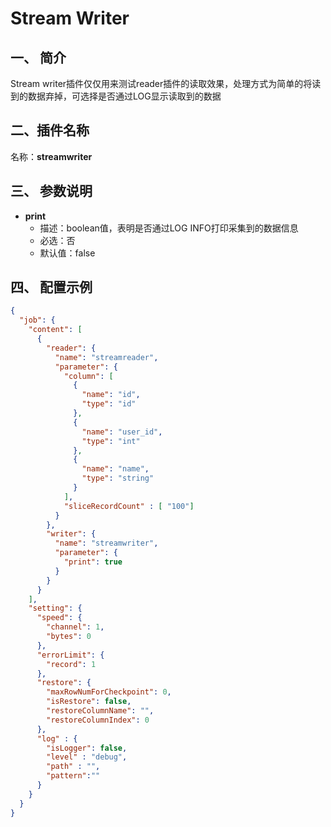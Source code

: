 # Stream Writer

<a name="LB4vl"></a>
## 一、 简介
Stream writer插件仅仅用来测试reader插件的读取效果，处理方式为简单的将读到的数据弃掉，可选择是否通过LOG显示读取到的数据<br />

<a name="c6v6n"></a>
## 二、插件名称
名称：**streamwriter**<br />
<a name="VAhCe"></a>
## 三、 参数说明

- **print**
  - 描述：boolean值，表明是否通过LOG INFO打印采集到的数据信息
  - 必选：否
  - 默认值：false



<a name="BG1bt"></a>
## 四、 配置示例
```json
{
  "job": {
    "content": [
      {
        "reader": {
          "name": "streamreader",
          "parameter": {
            "column": [
              {
                "name": "id",
                "type": "id"
              },
              {
                "name": "user_id",
                "type": "int"
              },
              {
                "name": "name",
                "type": "string"
              }
            ],
            "sliceRecordCount" : [ "100"]
          }
        },
        "writer": {
          "name": "streamwriter",
          "parameter": {
            "print": true
          }
        }
      }
    ],
    "setting": {
      "speed": {
        "channel": 1,
        "bytes": 0
      },
      "errorLimit": {
        "record": 1
      },
      "restore": {
        "maxRowNumForCheckpoint": 0,
        "isRestore": false,
        "restoreColumnName": "",
        "restoreColumnIndex": 0
      },
      "log" : {
        "isLogger": false,
        "level" : "debug",
        "path" : "",
        "pattern":""
      }
    }
  }
}
```


